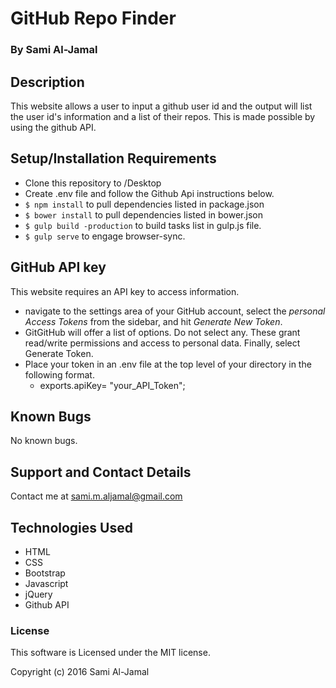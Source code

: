 # GitHub Repo Finder

### By Sami Al-Jamal
## Description

This website allows a user to input a github user id and the output will list the user id's information and a list of their repos. This is made possible by using the github API.

## Setup/Installation Requirements

* Clone this repository to /Desktop
* Create .env file and follow the Github Api instructions below.
* ``` $ npm install ``` to pull dependencies listed in package.json
* ``` $ bower install ``` to pull dependencies listed in bower.json
* ``` $ gulp build -production ``` to build tasks list in gulp.js file.
* ``` $ gulp serve ``` to engage browser-sync.

## GitHub API key
This website requires an API key to access information.
* navigate to the settings area of your GitHub account, select the *personal Access Tokens* from the sidebar, and hit *Generate New Token*.
* GitGitHub will offer a list of options. Do not select any. These grant read/write permissions and access to personal data. Finally, select Generate Token.
* Place your token in an .env file at the top level of your directory in the following format.
  * exports.apiKey= "your_API_Token";

## Known Bugs

No known bugs.


## Support and Contact Details

Contact me at sami.m.aljamal@gmail.com

## Technologies Used

* HTML
* CSS
* Bootstrap
* Javascript
* jQuery
* Github API


### License

This software is Licensed under the MIT license.

Copyright (c) 2016 Sami Al-Jamal
